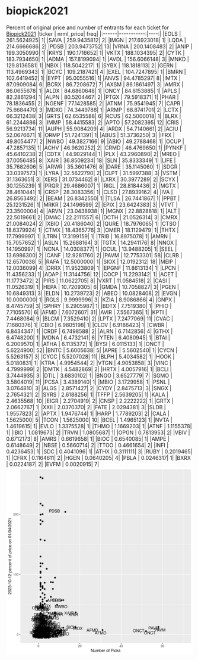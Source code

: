 # biopick2021
Percent of original price and number of entrants for each ticket for [Biopick2021](https://twitter.com/hashtag/Biopick2021)
|ticker |  nrml_price| freq|
|:------|-----------:|----:|
|EOLS   | 261.5624925|    1|
|SAVA   | 259.9435812|    2|
|IMGN   | 217.6923018|    1|
|LQDA   | 214.6666686|    2|
|PDSB   | 203.9473752|   13|
|VRNA   | 200.1408483|    2|
|ANIP   | 199.3050990|    1|
|KRYS   | 190.1716652|    1|
|VKTX   | 188.1034395|    2|
|CYTK   | 183.7934650|    1|
|ADMA   | 157.8199094|    1|
|AVDL   | 156.6066148|    3|
|MNKD   | 129.8136581|    1|
|NBIX   | 118.5042217|    1|
|SYBX   | 118.1818113|    2|
|GERN   | 113.4969343|    1|
|BCYC   | 109.2187421|    4|
|EXEL   | 104.7247895|    1|
|BMRN   | 102.6419452|    1|
|EYPT   |  95.0055516|    1|
|ANVS   |  94.4785297|    8|
|IMTX   |  87.0909084|    6|
|BCRX   |  86.7208672|    7|
|AXSM   |  86.1861497|    3|
|AMRX   |  86.0655678|    1|
|ALDX   |  84.6860648|    1|
|ONCY   |  84.6153885|    1|
|APLS   |  82.2861294|    1|
|ALPN   |  80.5204467|    2|
|PTGX   |  79.5918371|    1|
|PHAR   |  78.1836455|    2|
|NGENF  |  77.1428585|    2|
|ATNM   |  75.9541945|    7|
|CAPR   |  75.6684470|    3|
|MDXG   |  74.3449788|    1|
|ARMP   |  68.8741701|    2|
|LCTX   |  66.3212438|    3|
|GRTS   |  62.6535588|    6|
|RCUS   |  62.5000018|    1|
|BLRX   |  61.2244886|    3|
|IMMP   |  58.4415583|    2|
|APTO   |  57.2082395|   12|
|CRIS   |  56.9213734|   11|
|AUPH   |  55.9084209|    4|
|ARDX   |  54.7140661|    2|
|ACIU   |  52.0676671|    1|
|ORMP   |  51.7241391|    1|
|ABUS   |  51.3736250|    3|
|IFRX   |  49.8054477|    2|
|NWBO   |  49.3827166|    9|
|ABIO   |  49.2788468|    1|
|OCUP   |  47.2857135|    1|
|ACHV   |  46.9620252|    2|
|CRMD   |  46.4769650|    1|
|PYNKF  |  45.6410238|    2|
|CDTX   |  44.9029144|    1|
|PLX    |  43.2960890|    2|
|MREO   |  37.0056485|    8|
|XAIR   |  36.8509234|   18|
|SLN    |  35.8333349|    1|
|LIFE   |  35.7682606|    5|
|ARWR   |  35.3601476|    8|
|DARE   |  35.1145060|    1|
|SDGR   |  33.0397573|    1|
|LYRA   |  32.5622790|    2|
|CLPT   |  31.5997388|    3|
|VSTM   |  31.1363651|    3|
|XERS   |  31.0734462|    8|
|LXRX   |  30.3977289|    2|
|SCYX   |  30.1255239|    1|
|PRQR   |  29.4686007|    1|
|RIGL   |  28.8184436|    2|
|MGTX   |  28.4610441|    1|
|CRSP   |  28.3083356|    1|
|CLSD   |  27.8939162|    4|
|IVA    |  26.8563492|    2|
|BEAM   |  26.8342550|    1|
|TLSA   |  26.7441867|    1|
|PPBT   |  25.1231526|    1|
|MRKR   |  24.1496599|    2|
|EPIX   |  23.6424383|    3|
|VTVT   |  23.3500004|    4|
|ARVN   |  23.0438938|    1|
|MGNX   |  22.8828818|    1|
|ALT    |  22.5019661|    2|
|DMAC   |  22.2111557|    6|
|DCTH   |  21.0526314|    3|
|CMRX   |  21.0084024|    2|
|XBIO   |  20.4186040|    2|
|QURE   |  18.7976065|    1|
|CTSO   |  18.6379924|    1|
|CTMX   |  18.4365776|    3|
|OMER   |  18.1129479|    1|
|THTX   |  17.7999997|    1|
|LTRN   |  17.3199159|    1|
|TRIB   |  16.8975078|    1|
|AMRN   |  15.7057652|    1|
|ASLN   |  15.2688164|    3|
|TGTX   |  14.2941176|    8|
|NNOX   |  14.1950997|    1|
|NCNA   |  14.0308377|    1|
|OCUL   |  13.9488205|    1|
|SEEL   |  13.6986300|    2|
|CANF   |  12.9281760|    2|
|PAVM   |  12.7753301|   58|
|CLRB   |  12.6570038|    5|
|RAFA   |  12.5000000|    1|
|SIOX   |  12.0192312|   18|
|MEIP   |  12.0036099|    4|
|DRRX   |  11.9523809|    1|
|EPGNF  |  11.8613134|    1|
|LPCN   |  11.4356233|    1|
|ADAP   |  11.3144756|   12|
|COCP   |  11.2293142|    1|
|ACET   |  11.1773472|    2|
|PIRS   |  11.0622705|    8|
|VXRT   |  11.0584518|    2|
|CASI   |  11.0526319|    1|
|HEPA   |  10.7209305|    6|
|GMDA   |  10.7058827|    3|
|PGEN   |  10.6849313|    3|
|ELDN   |  10.2739723|    2|
|ABEO   |  10.0828408|    2|
|EVGN   |  10.0000000|    1|
|RGLS   |   9.9999996|    3|
|KZIA   |   8.9086866|    4|
|GNPX   |   8.4745759|    3|
|SPHRY  |   8.2905987|    1|
|BDTX   |   7.7519380|    1|
|PHIO   |   7.7105570|    6|
|AFMD   |   7.6072607|   31|
|AVIR   |   7.5567365|    1|
|KPTI   |   7.4468084|    9|
|BLCM   |   7.3529410|    2|
|LPTX   |   7.2477069|   11|
|CVAC   |   7.1680376|    1|
|CBIO   |   6.9805198|    1|
|CLOV   |   6.9186423|    1|
|CWBR   |   6.8434347|    1|
|CRDF   |   6.7498588|    2|
|ALRN   |   6.7142856|    4|
|GTHX   |   6.4748200|    1|
|MDNA   |   6.4732141|    6|
|YTEN   |   6.4080945|    1|
|BTAI   |   6.2009570|    1|
|ATHA   |   6.1135372|    1|
|BYSI   |   6.0115133|    1|
|ONCT   |   5.6224900|   52|
|BNTC   |   5.6005638|    5|
|APRE   |   5.5602540|    1|
|CYCN   |   5.5263157|    3|
|CYCC   |   5.5207028|   11|
|BLPH   |   5.4034582|    1|
|HOOK   |   5.0180831|    1|
|KTRA   |   4.9954544|    2|
|VTGN   |   4.9053858|    3|
|VINC   |   4.7999999|    2|
|DMTK   |   4.5482869|    2|
|HRTX   |   4.0057916|    1|
|BCLI   |   3.7444935|    3|
|DTIL   |   3.6830102|    1|
|BNGO   |   3.6527779|    7|
|SGMO   |   3.5804019|   11|
|PCSA   |   3.4389140|    1|
|MBIO   |   3.1729958|    1|
|PSNL   |   3.0764810|    3|
|ALGS   |   2.8571427|    2|
|CYDY   |   2.8475713|    3|
|SNGX   |   2.7654321|    2|
|SYRS   |   2.6188256|    1|
|TFFP   |   2.5639205|    1|
|KALA   |   2.4635568|   10|
|EIGR   |   2.2704919|    2|
|CNSP   |   2.2222222|    1|
|GRTX   |   2.0662767|    1|
|XXII   |   2.0370370|    2|
|FATE   |   2.0294381|    3|
|SLDB   |   1.9557823|    2|
|APTX   |   1.9476744|    1|
|HARP   |   1.7789203|    2|
|CALA   |   1.5625000|    5|
|TCON   |   1.5625000|   10|
|BCEL   |   1.4965123|    1|
|NVTA   |   1.4619615|    1|
|EVLO   |   1.3375528|    1|
|THMO   |   1.1669203|    1|
|ATNF   |   1.1155378|    1|
|IBIO   |   1.0819673|    2|
|TRVN   |   1.0805687|    1|
|OPGN   |   0.7813953|    2|
|VBIV   |   0.6712173|    8|
|AMRS   |   0.6619658|    1|
|BIOC   |   0.6540085|    1|
|AMPE   |   0.6148649|    2|
|NBSE   |   0.5660714|    2|
|TTOO   |   0.4661654|    2|
|INFI   |   0.4236453|    1|
|SDC    |   0.4041096|    1|
|ATHX   |   0.3111111|    3|
|RUBY   |   0.2019465|    1|
|CFRX   |   0.1164611|    2|
|HGEN   |   0.0640205|    4|
|PBLA   |   0.0246317|    1|
|BXRX   |   0.0224187|    2|
|EVFM   |   0.0020915|    7|
![retvspicks](biopicks.png?raw=true)
